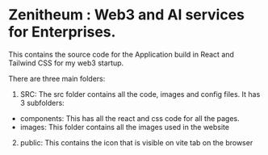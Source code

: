 # Zenitheum : Web3 and AI services for Enterprises. 

This contains the source code for the Application build in React and Tailwind CSS for my web3 startup. 

There are three main folders:

1) SRC: The src folder contains all the code, images and config files. It has 3 subfolders:
- components: This has all the react and css code for all the pages.
- images: This folder contains all the images used in the website

2) public: This contains the icon that is visible on vite tab on the browser
   
